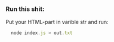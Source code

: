 ### Run this shit:

Put your HTML-part in varible str and run:

```javascript
  node index.js > out.txt
```
